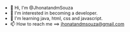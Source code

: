 - 👋 Hi, I'm @JhonatandmSouza
- 👀 I'm interested in becoming a developer.
- 🌱 I'm learning java, html, css and javascript.
- 📫 How to reach me ==> jhonatandmsouza@gmail.com

<!---
JhonatandmSouza/JhonatandmSouza is a ✨ special ✨ repository because its `README.md` (this file) appears on your GitHub profile.
You can click the Preview link to take a look at your changes.
--->
